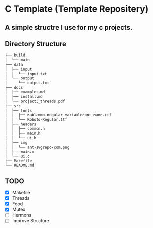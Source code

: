 # C Template (Template Repositery)
A simple structre I use for my c projects.
---

## Directory Structure
```bash
├── build
│  └── main
├── data
│  ├── input
│  │  └── input.txt
│  └── output
│     └── output.txt
├── docs
│  ├── examples.md
│  ├── install.md
│  └── project3_threads.pdf
├── src
│  ├── fonts
│  │  ├── Kablammo-Regular-VariableFont_MORF.ttf
│  │  └── Roboto-Regular.ttf
│  ├── headers
│  │  ├── common.h
│  │  ├── main.h
│  │  └── ui.h
│  ├── img
│  │  └── ant-svgrepo-com.png
│  ├── main.c
│  └── ui.c
├── Makefile
└── README.md
```

## TODO
- [x] Makefile
- [X] Threads
- [x] Food
- [x] Mutex
- [ ] Hermons
- [ ] Improve Structure
